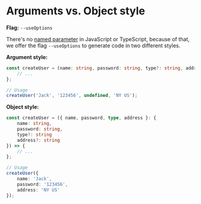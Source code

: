 # Arguments vs. Object style

**Flag:** `--useOptions`

There's no [named parameter](https://en.wikipedia.org/wiki/Named_parameter) in JavaScript or TypeScript, because of
that, we offer the flag `--useOptions` to generate code in two different styles.

**Argument style:**

```typescript
const createUser = (name: string, password: string, type?: string, address?: string) => {
    // ...
};

// Usage
createUser('Jack', '123456', undefined, 'NY US');
```

**Object style:**

```typescript
const createUser = ({ name, password, type, address }: {
    name: string,
    password: string,
    type?: string
    address?: string
}) => {
    // ...
};

// Usage
createUser({
    name: 'Jack',
    password: '123456',
    address: 'NY US'
});
```
